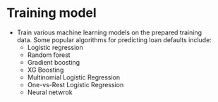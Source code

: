 # Training model

* Train various machine learning models on the prepared training data. Some popular algorithms for predicting loan defaults include:
    * Logistic regression
    * Random forest
    * Gradient boosting
    * XG Boosting
    * Multinomial Logistic Regression
    * One-vs-Rest Logistic Regression
    * Neural netwrok